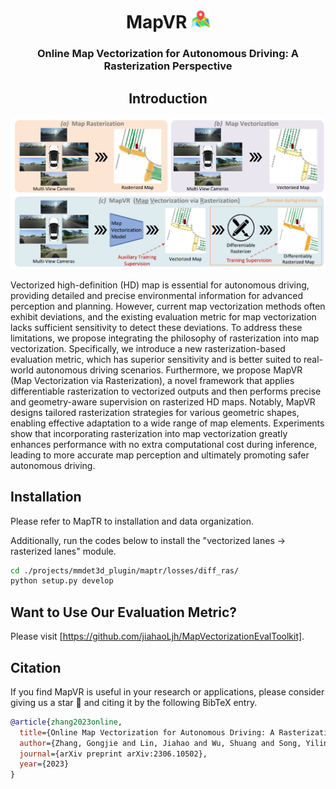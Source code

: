 <div align="center">
<h1>MapVR <img src="assets/map.png" width="30"></h1>
<h3>Online Map Vectorization for Autonomous Driving: A Rasterization Perspective</h3>


## Introduction
<div align="left">

![framework](assets/mapvr.png "framework")

Vectorized high-definition (HD) map is essential for autonomous driving, providing detailed and precise environmental information for advanced perception and planning. However, current map vectorization methods often exhibit deviations, and the existing evaluation metric for map vectorization lacks sufficient sensitivity to detect these deviations. To address these limitations, we propose integrating the philosophy of rasterization into map vectorization. Specifically, we introduce a new rasterization-based evaluation metric, which has superior sensitivity and is better suited to real-world autonomous driving scenarios. Furthermore, we propose MapVR (Map Vectorization via Rasterization), a novel framework that applies differentiable rasterization to vectorized outputs and then performs precise and geometry-aware supervision on rasterized HD maps. Notably, MapVR designs tailored rasterization strategies for various geometric shapes, enabling effective adaptation to a wide range of map elements. Experiments show that incorporating rasterization into map vectorization greatly enhances performance with no extra computational cost during inference, leading to more accurate map perception and ultimately promoting safer autonomous driving.


## Installation

Please refer to MapTR to installation and data organization. 

Additionally, run the codes below to install the "vectorized lanes -> rasterized lanes" module.

```bash
cd ./projects/mmdet3d_plugin/maptr/losses/diff_ras/
python setup.py develop
```




## Want to Use Our Evaluation Metric?
Please visit [https://github.com/jiahaoLjh/MapVectorizationEvalToolkit].

## Citation
If you find MapVR is useful in your research or applications, please consider giving us a star 🌟 and citing it by the following BibTeX entry.
```bibtex
@article{zhang2023online,
  title={Online Map Vectorization for Autonomous Driving: A Rasterization Perspective},
  author={Zhang, Gongjie and Lin, Jiahao and Wu, Shuang and Song, Yilin and Luo, Zhipeng and Xue, Yang and Lu, Shijian and Wang, Zuoguan},
  journal={arXiv preprint arXiv:2306.10502},
  year={2023}
}
```
